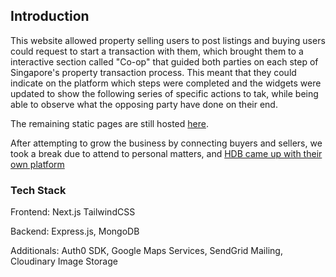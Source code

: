 ## Introduction
This website allowed property selling users to post listings and buying users could request to start a transaction with them, which brought them to a interactive section called "Co-op" that guided both parties on each step of Singapore's property transaction process. 
This meant that they could indicate on the platform which steps were completed and the widgets were updated to show the following series of specific actions to tak, while being able to observe what the opposing party have done on their end.

The remaining static pages are still hosted [here](https://hauseasy.vercel.app).

After attempting to grow the business by connecting buyers and sellers, we took a break due to attend to personal matters, and [HDB came up with their own platform](https://homes.hdb.gov.sg/home/landing)

### Tech Stack
Frontend: Next.js TailwindCSS

Backend: Express.js, MongoDB

Additionals: Auth0 SDK, Google Maps Services, SendGrid Mailing, Cloudinary Image Storage
